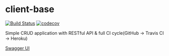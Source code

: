 # client-base
[![Build Status](https://travis-ci.org/sanekas/clientbase.svg?branch=master)](https://travis-ci.org/sanekas/client-base)
[![codecov](https://codecov.io/gh/sanekas/clientbase/branch/master/graph/badge.svg)](https://codecov.io/gh/sanekas/clientbase)

Simple CRUD application with RESTful API & full CI cycle(GitHub -> Travis CI -> Heroku)

[Swagger UI](https://clientbase-sanekas.herokuapp.com/swagger-ui.html)
